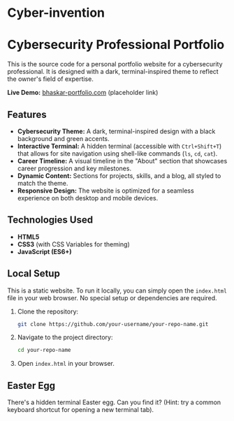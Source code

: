 # Cyber-invention
# Cybersecurity Professional Portfolio

This is the source code for a personal portfolio website for a cybersecurity professional. It is designed with a dark, terminal-inspired theme to reflect the owner's field of expertise.

**Live Demo:** [bhaskar-portfolio.com](https://bhasher2229.github.io/Cyber-invention/) (placeholder link)

## Features

*   **Cybersecurity Theme:** A dark, terminal-inspired design with a black background and green accents.
*   **Interactive Terminal:** A hidden terminal (accessible with `Ctrl+Shift+T`) that allows for site navigation using shell-like commands (`ls`, `cd`, `cat`).
*   **Career Timeline:** A visual timeline in the "About" section that showcases career progression and key milestones.
*   **Dynamic Content:** Sections for projects, skills, and a blog, all styled to match the theme.
*   **Responsive Design:** The website is optimized for a seamless experience on both desktop and mobile devices.

## Technologies Used

*   **HTML5**
*   **CSS3** (with CSS Variables for theming)
*   **JavaScript (ES6+)**

## Local Setup

This is a static website. To run it locally, you can simply open the `index.html` file in your web browser. No special setup or dependencies are required.

1.  Clone the repository:
    ```bash
    git clone https://github.com/your-username/your-repo-name.git
    ```
2.  Navigate to the project directory:
    ```bash
    cd your-repo-name
    ```
3.  Open `index.html` in your browser.

## Easter Egg

There's a hidden terminal Easter egg. Can you find it? (Hint: try a common keyboard shortcut for opening a new terminal tab).
